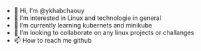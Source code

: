 - 👋 Hi, I’m @ykhabchaouy
- 👀 I’m interested in Linux and technologie in general
- 🌱 I’m currently learning kubernets and minikube
- 💞️ I’m looking to collaborate on any linux projects or challanges
- 📫 How to reach me github 


<!---
ykhabchaouy/ykhabchaouy is a ✨ special ✨ repository because its `README.md` (this file) appears on your GitHub profile.
You can click the Preview link to take a look at your changes.
--->
